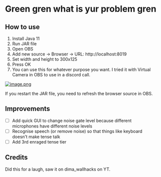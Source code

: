 # Green gren what is yur problem gren

## How to use

1. Install Java 11
2. Run JAR file
3. Open OBS
4. Add new source -> Browser -> URL: http://localhost:8019
5. Set width and height to 300x125
6. Press OK
7. You can use this for whatever purpose you want. I tried it with Virtual Camera in OBS to use in a discord call.

[![image.png](https://i.gyazo.com/76c00ff16006b549778ca325eb6e0b47.png)](https://gyazo.com/76c00ff16006b549778ca325eb6e0b47)

If you restart the JAR file, you need to refresh the browser source in OBS.

## Improvements

- [ ] Add quick GUI to change noise gate level because different microphones have different noise levels
- [ ] Recognise speech (or remove noise) so that things like keyboard doesn't make tense talk
- [ ] Add 3rd enraged tense tier

## Credits

Did this for a laugh, saw it on dima_wallhacks on YT.